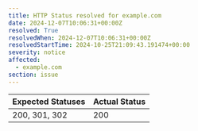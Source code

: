 ```yaml
---
title: HTTP Status resolved for example.com
date: 2024-12-07T10:06:31+00:00Z
resolved: True
resolvedWhen: 2024-12-07T10:06:31+00:00Z
resolvedStartTime: 2024-10-25T21:09:43.191474+00:00
severity: notice
affected:
  - example.com
section: issue
---
```


| Expected Statuses | Actual Status  |
|-------------------|----------------|
| 200, 301, 302 | 200 |
